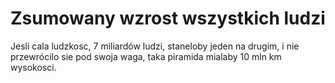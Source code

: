 # Zsumowany wzrost wszystkich ludzi

Jesli cala ludzkosc, 7 miliardów ludzi, staneloby jeden na drugim, i nie
przewrócilo sie pod swoja waga, taka piramida mialaby 10 mln km wysokosci.
